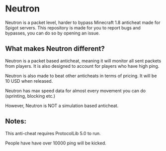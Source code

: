 # Neutron
Neutron is a packet level, harder to bypass Minecraft 1.8 anticheat made for Spigot servers. This repository is made for you to report bugs and bypasses, you can do so by opening an issue.

## What makes Neutron different?
Neutron is a packet based anticheat, meaning it will monitor all sent packets from players. It is also designed to account for players who have high ping.

Neutron is also made to beat other anticheats in terms of pricing. It will be 10 USD when released.

Neutron has max speed data for almost every movement you can do (sprinting, blocking etc.)

However, Neutron is NOT a simulation based anticheat.

## Notes:
This anti-cheat requires ProtocolLib 5.0 to run.

People have have over 10000 ping will be kicked.
